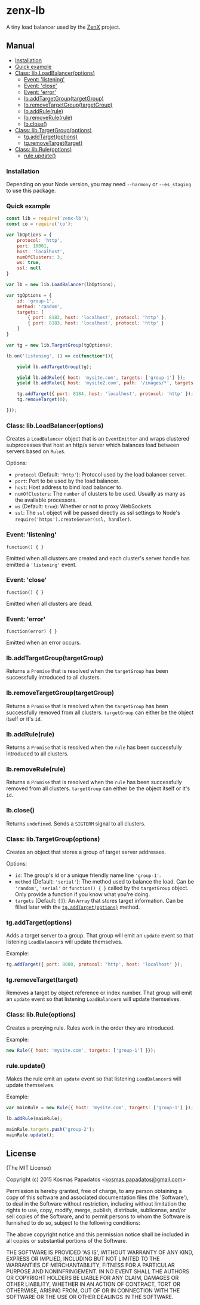 # zenx-lb
A tiny load balancer used by the [ZenX](https://github.com/raelgor/zenx) project.

## Manual
* [Installation](#installation)
* [Quick example](#quickexample)
* [Class: lib.LoadBalancer(options)](#class-libloadbalanceroptions)
    * [Event: 'listening'](#event-listening)
    * [Event: 'close'](#event-close)
    * [Event: 'error'](#event-error)
    * [lb.addTargetGroup(targetGroup)](#lbaddtargetgrouptargetgroup)
    * [lb.removeTargetGroup(targetGroup)](#lbremovetargetgrouptargetgroup)
    * [lb.addRule(rule)](#lbaddrulerule)
    * [lb.removeRule(rule)](#lbremoverulerule)
    * [lb.close()](#lbclose)
* [Class: lib.TargetGroup(options)](#class-libtargetgroupoptions)
    * [tg.addTarget(options)](#tgaddtargetoptions)
    * [tg.removeTarget(target)](#tgremovetargettarget)
* [Class: lib.Rule(options)](#class-libruleoptions)
    * [rule.update()](#ruleupdate)
    
### Installation
Depending on your Node version, you may need `--harmony` or `--es_staging` to use this package.

### Quick example
```js
const lib = require('zenx-lb');
const co = require('co');

var lbOptions = {
    protocol: 'http',
    port: 10001,
    host: 'localhost',
    numOfClusters: 3,
    ws: true,
    ssl: null
}

var lb = new lib.LoadBalancer(lbOptions);

var tgOptions = {
    id: 'group-1',
    method: 'random',
    targets: [
        { port: 8182, host: 'localhost', protocol: 'http' },
        { port: 8183, host: 'localhost', protocol: 'http' }
    ]
}

var tg = new lib.TargetGroup(tgOptions);

lb.on('listening', () => co(function*(){

    yield lb.addTargetGroup(tg);

    yield lb.addRule({ host: 'mysite.com', targets: ['group-1'] });
    yield lb.addRule({ host: 'mysite2.com', path: '/images/*', targets: ['group-1'] });

    tg.addTarget({ port: 8184, host: 'localhost', protocol: 'http' });
    tg.removeTarget(0);

}));
```

### Class: lib.LoadBalancer(options)
Creates a `LoadBalancer` object that is an `EventEmitter` and wraps clustered subprocesses that host an http/s server which balances load between servers based on `Rule`s.

Options:
* `protocol` (Default: `'http'`): Protocol used by the load balancer server.
* `port`: Port to be used by the load balancer.
* `host`: Host address to bind load balancer to.
* `numOfClusters`: The `number` of clusters to be used. Usually as many as the available processors.
* `ws` (Default: `true`): Whether or not to proxy WebSockets.
* `ssl`: The `ssl` object will be passed directly as ssl settings to Node's `require('https').createServer(ssl, handler)`.

### Event: 'listening'
`function() { }`

Emitted when all clusters are created and each cluster's server handle has emitted a `'listening'` event.

### Event: 'close'
`function() { }`

Emitted when all clusters are dead.

### Event: 'error'
`function(error) { }`

Emitted when an error occurs.

### lb.addTargetGroup(targetGroup)
Returns a `Promise` that is resolved when the `targetGroup` has been successfully introduced to all clusters.

### lb.removeTargetGroup(targetGroup)
Returns a `Promise` that is resolved when the `targetGroup` has been successfully removed from all clusters. `targetGroup` can either be the object itself or it's `id`.

### lb.addRule(rule)
Returns a `Promise` that is resolved when the `rule` has been successfully introduced to all clusters.

### lb.removeRule(rule)
Returns a `Promise` that is resolved when the `rule` has been successfully removed from all clusters. `targetGroup` can either be the object itself or it's `id`.

### lb.close()
Returns `undefined`. Sends a `SIGTERM` signal to all clusters.

### Class: lib.TargetGroup(options)
Creates an object that stores a group of target server addresses.

Options:
* `id`: The group's id or a unique friendly name line `'group-1'`.
* `method` (Default: `'serial'`): The method used to balance the load. Can be `'random'`, `'serial'` or `function() { }` called by the `targetGroup` object. Only provide a function if you know what you're doing.
* `targets` (Default: `[]`): An `Array` that stores target information. Can be filled later with the [`tg.addTarget(options)`](#tgaddtargetoptions) method.

### tg.addTarget(options)
Adds a target server to a group. That group will emit an `update` event so that listening `LoadBalancer`s will update themselves.

Example:
```js
tg.addTarget({ port: 8080, protocol: 'http', host: 'localhost' });
```

### tg.removeTarget(target)
Removes a target by object reference or index number. That group will emit an `update` event so that listening `LoadBalancer`s will update themselves.

### Class: lib.Rule(options)
Creates a proxying rule. Rules work in the order they are introduced.

Example:
```js
new Rule({ host: 'mysite.com', targets: ['group-1'] }});
```

### rule.update()
Makes the rule emit an `update` event so that listening `LoadBalancer`s will update themselves.

Example:
```js
var mainRule = new Rule({ host: 'mysite.com', targets: ['group-1'] });

lb.addRule(mainRule);

mainRule.targets.push('group-2');
mainRule.update();

```

## License



(The MIT License)



Copyright (c) 2015 Kosmas Papadatos &lt;kosmas.papadatos@gmail.com&gt;



Permission is hereby granted, free of charge, to any person obtaining
a copy of this software and associated documentation files (the
'Software'), to deal in the Software without restriction, including
without limitation the rights to use, copy, modify, merge, publish,
distribute, sublicense, and/or sell copies of the Software, and to
permit persons to whom the Software is furnished to do so, subject to
the following conditions:



The above copyright notice and this permission notice shall be
included in all copies or substantial portions of the Software.



THE SOFTWARE IS PROVIDED 'AS IS', WITHOUT WARRANTY OF ANY KIND,
EXPRESS OR IMPLIED, INCLUDING BUT NOT LIMITED TO THE WARRANTIES OF
MERCHANTABILITY, FITNESS FOR A PARTICULAR PURPOSE AND NONINFRINGEMENT.
IN NO EVENT SHALL THE AUTHORS OR COPYRIGHT HOLDERS BE LIABLE FOR ANY
CLAIM, DAMAGES OR OTHER LIABILITY, WHETHER IN AN ACTION OF CONTRACT,
TORT OR OTHERWISE, ARISING FROM, OUT OF OR IN CONNECTION WITH THE
SOFTWARE OR THE USE OR OTHER DEALINGS IN THE SOFTWARE.